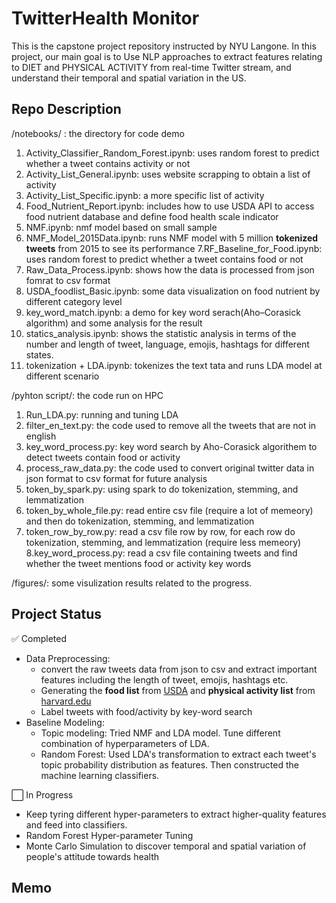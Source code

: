 #  TwitterHealth Monitor
This is the capstone project repository instructed by NYU Langone. In this project, our main goal is to 
Use NLP approaches to extract features relating to DIET and PHYSICAL ACTIVITY from real-time Twitter stream, and understand their temporal and spatial variation in the US.

## Repo Description
/notebooks/ : the directory for code demo
1. Activity_Classifier_Random_Forest.ipynb: uses random forest to predict whether a tweet contains activity or not
2. Activity_List_General.ipynb: uses website scrapping to obtain a list of activity
3. Activity_List_Specific.ipynb: a more specific list of activity
4. Food_Nutrient_Report.ipynb: includes how to use USDA API to access food nutrient database and define food health scale indicator
5. NMF.ipynb: nmf model based on small sample
6. NMF_Model_2015Data.ipynb: runs NMF model with 5 million __tokenized tweets__ from 2015 to see its performance
7.RF_Baseline_for_Food.ipynb: uses random forest to predict whether a tweet contains food or not
8. Raw_Data_Process.ipynb: shows how the data is processed from json fomrat to csv format
9. USDA_foodlist_Basic.ipynb: some data visualization on food nutrient by different category level
10. key_word_match.ipynb: a demo for key word serach(Aho–Corasick algorithm) and some analysis for the result
11. statics_analysis.ipynb: shows the statistic analysis in terms of the number and length of tweet, language, emojis, hashtags for different states.
12. tokenization + LDA.ipynb: tokenizes the text tata and runs LDA model at different scenario

/pyhton script/: the code run on HPC
1. Run_LDA.py: running and tuning LDA
2. filter_en_text.py: the code used to remove all the tweets that are not in english
3. key_word_process.py: key word search by Aho-Corasick algorithem to detect tweets contain food or activity
4. process_raw_data.py: the code used to convert original twitter data in json format to csv format for future analysis
5. token_by_spark.py: using spark to do tokenization, stemming, and lemmatization
6. token_by_whole_file.py: read entire csv file (require a lot of memeory) and then do tokenization, stemming, and lemmatization
7. token_row_by_row.py: read a csv file row by row, for each row do tokenization, stemming, and lemmatization (require less memeory)
8.key_word_process.py: read a csv file containing tweets and find whether the tweet mentions food or activity key words

/figures/: some visulization results related to the progress.

## Project Status
:white_check_mark: Completed
- Data Preprocessing: 
  - convert the raw tweets data from json to csv and extract important features including the length of tweet, emojis, hashtags etc.
  - Generating the __food list__ from [USDA](https://ndb.nal.usda.gov/ndb/doc/index) and __physical activity list__ from [harvard.edu](https://www.health.harvard.edu/diet-and-weight-loss/calories-burned-in-30-minutes-of-leisure-and-routine-activities)
  - Label tweets with food/activity by key-word search
- Baseline Modeling:
  - Topic modeling: Tried NMF and LDA model. Tune different combination of hyperparameters of LDA.
  - Random Forest: Used LDA's transformation to extract each tweet's topic probability distribution as features. Then constructed the machine learning classifiers.
  
:white_large_square: In Progress
- Keep tyring different hyper-parameters to extract higher-quality features and feed into classifiers.
- Random Forest Hyper-parameter Tuning
- Monte Carlo Simulation to discover temporal and spatial variation of people's attitude towards health




## Memo
